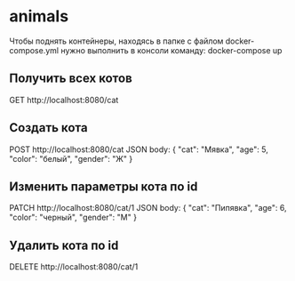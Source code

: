 # animals

Чтобы поднять контейнеры, находясь в папке с файлом docker-compose.yml нужно выполнить в консоли команду:
docker-compose up

## Получить всех котов
GET http://localhost:8080/cat

## Создать кота
POST http://localhost:8080/cat
JSON body:
{
    "cat": "Мявка",
    "age": 5,
    "color": "белый",
    "gender": "Ж"
}

## Изменить параметры кота по id
PATCH http://localhost:8080/cat/1 
JSON body:
{
    "cat": "Пипявка",
    "age": 6,
    "color": "черный",
    "gender": "М"
}

## Удалить кота по id
DELETE http://localhost:8080/cat/1 
